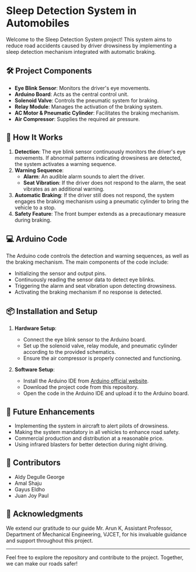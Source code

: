 # Sleep Detection System in Automobiles

Welcome to the Sleep Detection System project! This system aims to reduce road accidents caused by driver drowsiness by implementing a sleep detection mechanism integrated with automatic braking.

## 🛠️ Project Components

- **Eye Blink Sensor**: Monitors the driver's eye movements.
- **Arduino Board**: Acts as the central control unit.
- **Solenoid Valve**: Controls the pneumatic system for braking.
- **Relay Module**: Manages the activation of the braking system.
- **AC Motor & Pneumatic Cylinder**: Facilitates the braking mechanism.
- **Air Compressor**: Supplies the required air pressure.

## 🚀 How It Works

1. **Detection**: The eye blink sensor continuously monitors the driver's eye movements. If abnormal patterns indicating drowsiness are detected, the system activates a warning sequence.
2. **Warning Sequence**:
   - **Alarm**: An audible alarm sounds to alert the driver.
   - **Seat Vibration**: If the driver does not respond to the alarm, the seat vibrates as an additional warning.
3. **Automatic Braking**: If the driver still does not respond, the system engages the braking mechanism using a pneumatic cylinder to bring the vehicle to a stop.
4. **Safety Feature**: The front bumper extends as a precautionary measure during braking.

## 💻 Arduino Code

The Arduino code controls the detection and warning sequences, as well as the braking mechanism. The main components of the code include:

- Initializing the sensor and output pins.
- Continuously reading the sensor data to detect eye blinks.
- Triggering the alarm and seat vibration upon detecting drowsiness.
- Activating the braking mechanism if no response is detected.

## 📦 Installation and Setup

1. **Hardware Setup**:
   - Connect the eye blink sensor to the Arduino board.
   - Set up the solenoid valve, relay module, and pneumatic cylinder according to the provided schematics.
   - Ensure the air compressor is properly connected and functioning.

2. **Software Setup**:
   - Install the Arduino IDE from [Arduino official website](https://www.arduino.cc/en/Main/Software).
   - Download the project code from this repository.
   - Open the code in the Arduino IDE and upload it to the Arduino board.

## 🔮 Future Enhancements

- Implementing the system in aircraft to alert pilots of drowsiness.
- Making the system mandatory in all vehicles to enhance road safety.
- Commercial production and distribution at a reasonable price.
- Using infrared blasters for better detection during night driving.

## 👥 Contributors

- Aldy Degulle George
- Amal Shaju
- Gayus Eldho
- Juan Joy Paul

## 🙏 Acknowledgments

We extend our gratitude to our guide Mr. Arun K, Assistant Professor, Department of Mechanical Engineering, VJCET, for his invaluable guidance and support throughout this project.

---

Feel free to explore the repository and contribute to the project. Together, we can make our roads safer!
